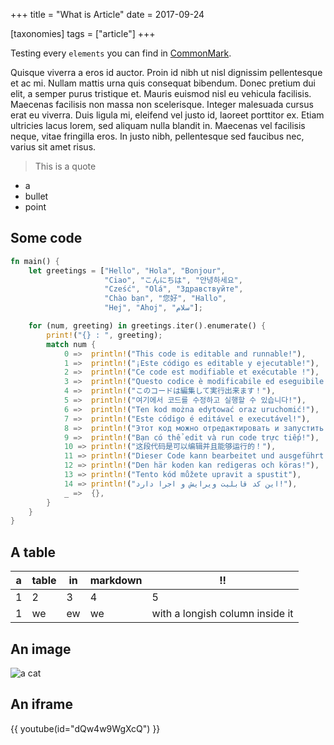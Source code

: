 +++
title = "What is Article"
date = 2017-09-24

[taxonomies]
tags = ["article"]
+++

Testing every `elements` you can find in [CommonMark](http://commonmark.org).
<!-- more -->

Quisque viverra a eros id auctor. Proin id nibh ut nisl dignissim pellentesque et ac mi. Nullam mattis urna quis consequat bibendum. Donec pretium dui elit, a semper purus tristique et. Mauris euismod nisl eu vehicula facilisis. Maecenas facilisis non massa non scelerisque. Integer malesuada cursus erat eu viverra. Duis ligula mi, eleifend vel justo id, laoreet porttitor ex. Etiam ultricies lacus lorem, sed aliquam nulla blandit in. Maecenas vel facilisis neque, vitae fringilla eros. In justo nibh, pellentesque sed faucibus nec, varius sit amet risus.

> This is a quote

- a
- bullet
- point

## Some code

```rust
fn main() {
    let greetings = ["Hello", "Hola", "Bonjour",
                     "Ciao", "こんにちは", "안녕하세요",
                     "Cześć", "Olá", "Здравствуйте",
                     "Chào bạn", "您好", "Hallo",
                     "Hej", "Ahoj", "سلام"];

    for (num, greeting) in greetings.iter().enumerate() {
        print!("{} : ", greeting);
        match num {
            0 =>  println!("This code is editable and runnable!"),
            1 =>  println!("¡Este código es editable y ejecutable!"),
            2 =>  println!("Ce code est modifiable et exécutable !"),
            3 =>  println!("Questo codice è modificabile ed eseguibile!"),
            4 =>  println!("このコードは編集して実行出来ます！"),
            5 =>  println!("여기에서 코드를 수정하고 실행할 수 있습니다!"),
            6 =>  println!("Ten kod można edytować oraz uruchomić!"),
            7 =>  println!("Este código é editável e executável!"),
            8 =>  println!("Этот код можно отредактировать и запустить!"),
            9 =>  println!("Bạn có thể edit và run code trực tiếp!"),
            10 => println!("这段代码是可以编辑并且能够运行的！"),
            11 => println!("Dieser Code kann bearbeitet und ausgeführt werden!"),
            12 => println!("Den här koden kan redigeras och köras!"),
            13 => println!("Tento kód můžete upravit a spustit"),
            14 => println!("این کد قابلیت ویرایش و اجرا دارد!"),
            _ =>  {},
        }
    }
}
```

## A table

| a  | table | in | markdown | !!                              |
|----|-------|----|----------|---------------------------------|
| 1  | 2     | 3  | 4        | 5                               |
| 1  | we    | ew | we       | with a longish column inside it |

## An image

![a cat](https://i.imgur.com/t6nPdY8.jpg "A cat")

## An iframe

{{ youtube(id="dQw4w9WgXcQ") }}
